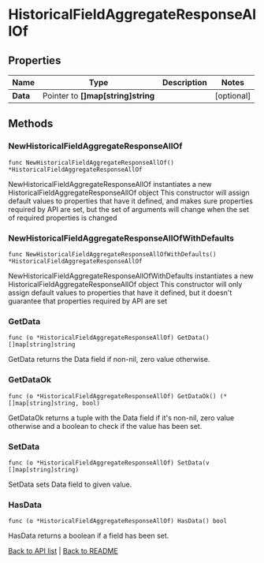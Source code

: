 # HistoricalFieldAggregateResponseAllOf

## Properties

Name | Type | Description | Notes
------------ | ------------- | ------------- | -------------
**Data** | Pointer to **[]map[string]string** |  | [optional] 

## Methods

### NewHistoricalFieldAggregateResponseAllOf

`func NewHistoricalFieldAggregateResponseAllOf() *HistoricalFieldAggregateResponseAllOf`

NewHistoricalFieldAggregateResponseAllOf instantiates a new HistoricalFieldAggregateResponseAllOf object
This constructor will assign default values to properties that have it defined,
and makes sure properties required by API are set, but the set of arguments
will change when the set of required properties is changed

### NewHistoricalFieldAggregateResponseAllOfWithDefaults

`func NewHistoricalFieldAggregateResponseAllOfWithDefaults() *HistoricalFieldAggregateResponseAllOf`

NewHistoricalFieldAggregateResponseAllOfWithDefaults instantiates a new HistoricalFieldAggregateResponseAllOf object
This constructor will only assign default values to properties that have it defined,
but it doesn't guarantee that properties required by API are set

### GetData

`func (o *HistoricalFieldAggregateResponseAllOf) GetData() []map[string]string`

GetData returns the Data field if non-nil, zero value otherwise.

### GetDataOk

`func (o *HistoricalFieldAggregateResponseAllOf) GetDataOk() (*[]map[string]string, bool)`

GetDataOk returns a tuple with the Data field if it's non-nil, zero value otherwise
and a boolean to check if the value has been set.

### SetData

`func (o *HistoricalFieldAggregateResponseAllOf) SetData(v []map[string]string)`

SetData sets Data field to given value.

### HasData

`func (o *HistoricalFieldAggregateResponseAllOf) HasData() bool`

HasData returns a boolean if a field has been set.


[Back to API list](../README.md#documentation-for-api-endpoints) | [Back to README](../README.md)
